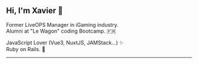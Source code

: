 
## Hi, I'm Xavier :wave:

Former LiveOPS Manager in iGaming industry. <br/>
Alumni at "Le Wagon" coding Bootcamp. :fr:

JavaScript Lover (Vue3, NuxtJS, JAMStack...) :sparkles: <br/>
Ruby on Rails. :gem: <br/>

----
